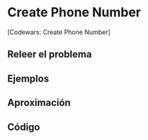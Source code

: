 # Create Phone Number

[Codewars: Create Phone Number]

## Releer el problema

## Ejemplos

## Aproximación

## Código
